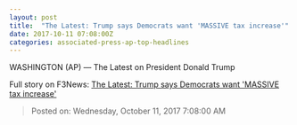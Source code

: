 ```yaml
---
layout: post
title:  "The Latest: Trump says Democrats want 'MASSIVE tax increase'"
date: 2017-10-11 07:08:00Z
categories: associated-press-ap-top-headlines
---
```


WASHINGTON (AP) — The Latest on President Donald Trump


Full story on F3News: [The Latest: Trump says Democrats want 'MASSIVE tax increase'](http://www.f3nws.com/n/2ajzrC)

> Posted on: Wednesday, October 11, 2017 7:08:00 AM
